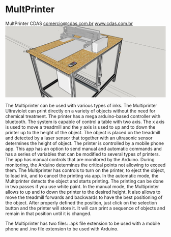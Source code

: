 # MultPrinter
MultPrinter CDAS comercio@cdas.com.br   www.cdas.com.br
![Projeto MultPrinter Esteira](https://github.com/CDASCSI/MultPrinter/blob/master/Imagens/mult3030esteira2.jpg)

The Multiprinter can be used with various types of inks. The Multiprinter Ultraviolet can print directly on a variety of objects without the need for chemical treatment. The printer has a mega arduino-based controller with bluetooth. The system is capable of control a table with two axis. The x axis is used to move a treadmill and the y axis is used to up and to down the printer up to the height of the object. The object is placed on the treadmill and detected by a laser sensor that together with an ultrasonic sensor determines the height of object. The printer is controlled by a mobile phone app. This app has an option to send manual and automatic commands and has a series of variables that can be modified to several types of printers. The app has manual controls that are monitored by the Arduino. During monitoring, the Arduino determines the critical points not allowing to exceed them. The Multiprinter has controls to turn on the printer, to eject the object, to load ink, and to cancel the printing via app. In the automatic mode, the Multiprinter detects the object and starts printing. The printing can be done in two passes if you use white paint. In the manual mode, the Multiprinter allows to up and to down the printer to the desired height. It also allows to move the treadmill forwards and backwards to have the best positioning of the object. After properly defined the position, just click on the selection button and the printer will store it. It will can print a sequence of objects and remain in that position until it is changed.

The Multiprinter has two files: .apk file extension to be used with a mobile phone and .ino file extension to be used with Arduino.
